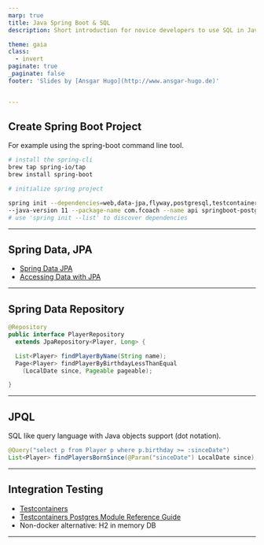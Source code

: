 ```yaml
---
marp: true
title: Java Spring Boot & SQL
description: Short introduction for novice developers to use SQL in Java

theme: gaia
class:
  - invert
paginate: true
_paginate: false
footer: 'Slides by [Ansgar Hugo](http://www.ansgar-hugo.de)'


---
```

## Create Spring Boot Project
For example using the spring-boot command line tool.
```bash
# install the spring-cli
brew tap spring-io/tap
brew install spring-boot

# initialize spring project

spring init --dependencies=web,data-jpa,flyway,postgresql,testcontainers,lombok,restdocs,validation \
--java-version 11 --package-name com.fcoach --name api springboot-postgres
# use 'spring init --list' to discover dependencies
```

---
## Spring Data, JPA
- [Spring Data JPA](https://docs.spring.io/spring-boot/docs/2.5.1/reference/htmlsingle/#boot-features-jpa-and-spring-data)
- [Accessing Data with JPA](https://spring.io/guides/gs/accessing-data-jpa/)

---
## Spring Data Repository
```java
@Repository
public interface PlayerRepository
  extends JpaRepository<Player, Long> {

  List<Player> findPlayerByName(String name);
  Page<Player> findPlayerByBirthdayLessThanEqual
    (LocalDate since, Pageable pageable);

}
```

---
## JPQL
SQL like query language with Java objects support (dot notation).
```java
@Query("select p from Player p where p.birthday >= :sinceDate")
List<Player> findPlayersBornSince(@Param("sinceDate") LocalDate since);
```

---
## Integration Testing

- [Testcontainers](https://www.testcontainers.org/)
- [Testcontainers Postgres Module Reference Guide](https://www.testcontainers.org/modules/databases/postgres/)
- Non-docker alternative: H2 in memory DB

---

